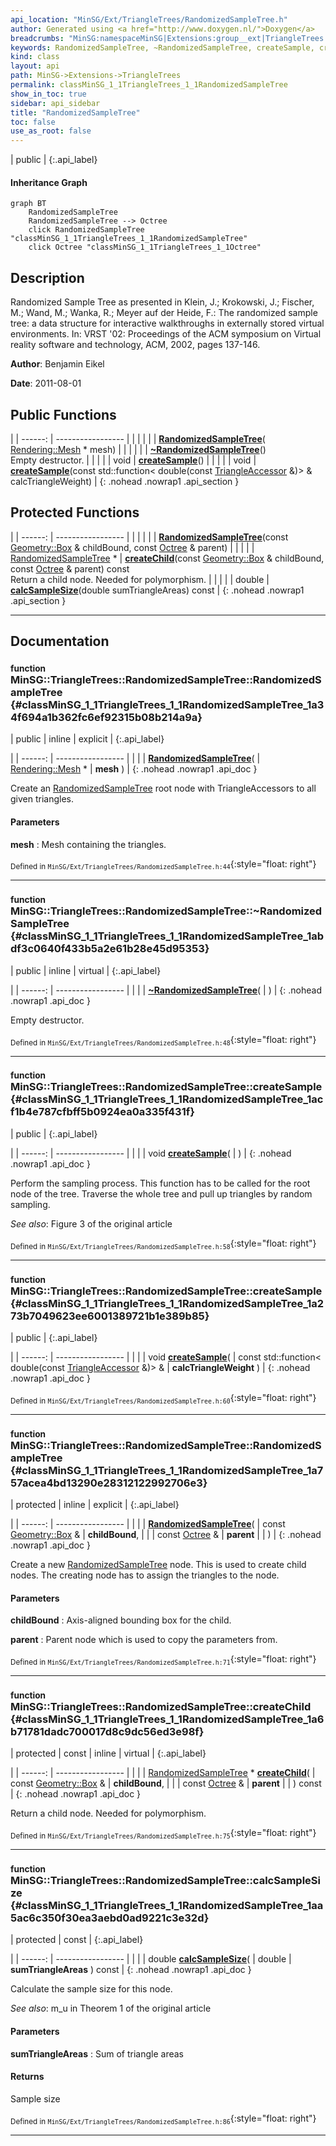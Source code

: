 ```yaml
---
api_location: "MinSG/Ext/TriangleTrees/RandomizedSampleTree.h"
author: Generated using <a href="http://www.doxygen.nl/">Doxygen</a>
breadcrumbs: "MinSG:namespaceMinSG|Extensions:group__ext|TriangleTrees:namespaceMinSG_1_1TriangleTrees"
keywords: RandomizedSampleTree, ~RandomizedSampleTree, createSample, createSample, RandomizedSampleTree, createChild, calcSampleSize
kind: class
layout: api
path: MinSG->Extensions->TriangleTrees
permalink: classMinSG_1_1TriangleTrees_1_1RandomizedSampleTree
show_in_toc: true
sidebar: api_sidebar
title: "RandomizedSampleTree"
toc: false
use_as_root: false
---
```


| public |
{:.api_label}

#### Inheritance Graph

```mermaid
graph BT
	RandomizedSampleTree
	RandomizedSampleTree --> Octree
	click RandomizedSampleTree "classMinSG_1_1TriangleTrees_1_1RandomizedSampleTree"
	click Octree "classMinSG_1_1TriangleTrees_1_1Octree"
```

## Description



Randomized Sample Tree as presented in Klein, J.; Krokowski, J.; Fischer, M.; Wand, M.; Wanka, R.; Meyer auf der Heide, F.: The randomized sample tree: a data structure for interactive walkthroughs in externally stored virtual environments. In: VRST '02: Proceedings of the ACM symposium on Virtual reality software and technology, ACM, 2002, pages 137-146.



**Author**: Benjamin Eikel



**Date**: 2011-08-01





## Public Functions

|
| ------: | ----------------- |
|  | |
|  | **[RandomizedSampleTree](#classMinSG_1_1TriangleTrees_1_1RandomizedSampleTree_1a34f694a1b362fc6ef92315b08b214a9a)**( [Rendering::Mesh](classRendering_1_1Mesh) * mesh) |
|  | |
|  | **[~RandomizedSampleTree](#classMinSG_1_1TriangleTrees_1_1RandomizedSampleTree_1abdf3c0640f433b5a2e61b28e45d95353)**() <br/> Empty destructor. |
|  | |
| void | **[createSample](#classMinSG_1_1TriangleTrees_1_1RandomizedSampleTree_1acf1b4e787cfbff5b0924ea0a335f431f)**() |
|  | |
| void | **[createSample](#classMinSG_1_1TriangleTrees_1_1RandomizedSampleTree_1a273b7049623ee6001389721b1e389b85)**(const std::function< double(const [TriangleAccessor](classMinSG_1_1TriangleTrees_1_1TriangleAccessor) &)> & calcTriangleWeight) |
{: .nohead .nowrap1 .api_section }


## Protected Functions

|
| ------: | ----------------- |
|  | |
|  | **[RandomizedSampleTree](#classMinSG_1_1TriangleTrees_1_1RandomizedSampleTree_1a757acea4bd13290e28312122992706e3)**(const [Geometry::Box](namespaceGeometry#namespaceGeometry_1a02eb80497cc2daa40fba114c929f877a) & childBound, const [Octree](classMinSG_1_1TriangleTrees_1_1Octree) & parent) |
|  | |
| [RandomizedSampleTree](classMinSG_1_1TriangleTrees_1_1RandomizedSampleTree) * | **[createChild](#classMinSG_1_1TriangleTrees_1_1RandomizedSampleTree_1a6b71781dadc700017d8c9dc56ed3e98f)**(const [Geometry::Box](namespaceGeometry#namespaceGeometry_1a02eb80497cc2daa40fba114c929f877a) & childBound, const [Octree](classMinSG_1_1TriangleTrees_1_1Octree) & parent) const <br/> Return a child node. Needed for polymorphism. |
|  | |
| double | **[calcSampleSize](#classMinSG_1_1TriangleTrees_1_1RandomizedSampleTree_1aa5ac6c350f30ea3aebd0ad9221c3e32d)**(double sumTriangleAreas) const |
{: .nohead .nowrap1 .api_section }


-------------------------------------------------------------------

## Documentation

### <small>function</small><br/> MinSG::TriangleTrees::RandomizedSampleTree::RandomizedSampleTree {#classMinSG_1_1TriangleTrees_1_1RandomizedSampleTree_1a34f694a1b362fc6ef92315b08b214a9a}

| public | inline | explicit |
{:.api_label}

|
| ------: | ----------------- |
|  |
|  **[RandomizedSampleTree](#classMinSG_1_1TriangleTrees_1_1RandomizedSampleTree_1a34f694a1b362fc6ef92315b08b214a9a)**( |  [Rendering::Mesh](classRendering_1_1Mesh) * | **mesh** ) |
{: .nohead .nowrap1 .api_doc }



Create an [RandomizedSampleTree](classMinSG_1_1TriangleTrees_1_1RandomizedSampleTree) root node with TriangleAccessors to all given triangles.


#### Parameters
**mesh**
:  Mesh containing the triangles.







<sub>Defined in `MinSG/Ext/TriangleTrees/RandomizedSampleTree.h:44`</sub>{:style="float: right"}

-------------------------------------------------------------------

### <small>function</small><br/> MinSG::TriangleTrees::RandomizedSampleTree::~RandomizedSampleTree {#classMinSG_1_1TriangleTrees_1_1RandomizedSampleTree_1abdf3c0640f433b5a2e61b28e45d95353}

| public | inline | virtual |
{:.api_label}

|
| ------: | ----------------- |
|  |
|  **[~RandomizedSampleTree](#classMinSG_1_1TriangleTrees_1_1RandomizedSampleTree_1abdf3c0640f433b5a2e61b28e45d95353)**( |  ) |
{: .nohead .nowrap1 .api_doc }

Empty destructor.





<sub>Defined in `MinSG/Ext/TriangleTrees/RandomizedSampleTree.h:48`</sub>{:style="float: right"}

-------------------------------------------------------------------

### <small>function</small><br/> MinSG::TriangleTrees::RandomizedSampleTree::createSample {#classMinSG_1_1TriangleTrees_1_1RandomizedSampleTree_1acf1b4e787cfbff5b0924ea0a335f431f}

| public |
{:.api_label}

|
| ------: | ----------------- |
|  |
| void **[createSample](#classMinSG_1_1TriangleTrees_1_1RandomizedSampleTree_1acf1b4e787cfbff5b0924ea0a335f431f)**( |  ) |
{: .nohead .nowrap1 .api_doc }



Perform the sampling process. This function has to be called for the root node of the tree. Traverse the whole tree and pull up triangles by random sampling.



*See also*: Figure 3 of the original article





<sub>Defined in `MinSG/Ext/TriangleTrees/RandomizedSampleTree.h:58`</sub>{:style="float: right"}

-------------------------------------------------------------------

### <small>function</small><br/> MinSG::TriangleTrees::RandomizedSampleTree::createSample {#classMinSG_1_1TriangleTrees_1_1RandomizedSampleTree_1a273b7049623ee6001389721b1e389b85}

| public |
{:.api_label}

|
| ------: | ----------------- |
|  |
| void **[createSample](#classMinSG_1_1TriangleTrees_1_1RandomizedSampleTree_1a273b7049623ee6001389721b1e389b85)**( | const std::function< double(const [TriangleAccessor](classMinSG_1_1TriangleTrees_1_1TriangleAccessor) &)> & | **calcTriangleWeight** ) |
{: .nohead .nowrap1 .api_doc }





<sub>Defined in `MinSG/Ext/TriangleTrees/RandomizedSampleTree.h:60`</sub>{:style="float: right"}

-------------------------------------------------------------------

### <small>function</small><br/> MinSG::TriangleTrees::RandomizedSampleTree::RandomizedSampleTree {#classMinSG_1_1TriangleTrees_1_1RandomizedSampleTree_1a757acea4bd13290e28312122992706e3}

| protected | inline | explicit |
{:.api_label}

|
| ------: | ----------------- |
|  |
|  **[RandomizedSampleTree](#classMinSG_1_1TriangleTrees_1_1RandomizedSampleTree_1a757acea4bd13290e28312122992706e3)**( | const [Geometry::Box](namespaceGeometry#namespaceGeometry_1a02eb80497cc2daa40fba114c929f877a) & | **childBound**, |
| | const [Octree](classMinSG_1_1TriangleTrees_1_1Octree) & | **parent** |
|   ) |
{: .nohead .nowrap1 .api_doc }



Create a new [RandomizedSampleTree](classMinSG_1_1TriangleTrees_1_1RandomizedSampleTree) node. This is used to create child nodes. The creating node has to assign the triangles to the node.


#### Parameters
**childBound**
:  Axis-aligned bounding box for the child.



**parent**
:  Parent node which is used to copy the parameters from.







<sub>Defined in `MinSG/Ext/TriangleTrees/RandomizedSampleTree.h:71`</sub>{:style="float: right"}

-------------------------------------------------------------------

### <small>function</small><br/> MinSG::TriangleTrees::RandomizedSampleTree::createChild {#classMinSG_1_1TriangleTrees_1_1RandomizedSampleTree_1a6b71781dadc700017d8c9dc56ed3e98f}

| protected | const | inline | virtual |
{:.api_label}

|
| ------: | ----------------- |
|  |
| [RandomizedSampleTree](classMinSG_1_1TriangleTrees_1_1RandomizedSampleTree) * **[createChild](#classMinSG_1_1TriangleTrees_1_1RandomizedSampleTree_1a6b71781dadc700017d8c9dc56ed3e98f)**( | const [Geometry::Box](namespaceGeometry#namespaceGeometry_1a02eb80497cc2daa40fba114c929f877a) & | **childBound**, |
| | const [Octree](classMinSG_1_1TriangleTrees_1_1Octree) & | **parent** |
|   ) const |
{: .nohead .nowrap1 .api_doc }

Return a child node. Needed for polymorphism.





<sub>Defined in `MinSG/Ext/TriangleTrees/RandomizedSampleTree.h:75`</sub>{:style="float: right"}

-------------------------------------------------------------------

### <small>function</small><br/> MinSG::TriangleTrees::RandomizedSampleTree::calcSampleSize {#classMinSG_1_1TriangleTrees_1_1RandomizedSampleTree_1aa5ac6c350f30ea3aebd0ad9221c3e32d}

| protected | const |
{:.api_label}

|
| ------: | ----------------- |
|  |
| double **[calcSampleSize](#classMinSG_1_1TriangleTrees_1_1RandomizedSampleTree_1aa5ac6c350f30ea3aebd0ad9221c3e32d)**( | double | **sumTriangleAreas** ) const |
{: .nohead .nowrap1 .api_doc }



Calculate the sample size for this node.



*See also*: m_u in Theorem 1 of the original article


#### Parameters
**sumTriangleAreas**
:  Sum of triangle areas




#### Returns
Sample size





<sub>Defined in `MinSG/Ext/TriangleTrees/RandomizedSampleTree.h:86`</sub>{:style="float: right"}

-------------------------------------------------------------------

